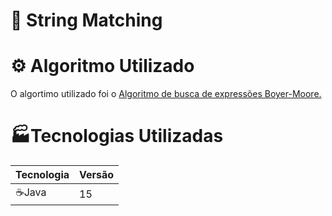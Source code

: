 # 📖 String Matching

# ⚙ Algoritmo Utilizado

O algortimo utilizado foi o [Algoritmo de busca de expressões Boyer-Moore.](https://pt.wikipedia.org/wiki/Algoritmo_de_busca_de_express%C3%B5es_Boyer-Moore)

# 🏭Tecnologias Utilizadas
Tecnologia|Versão 
----|----
☕Java | 15
